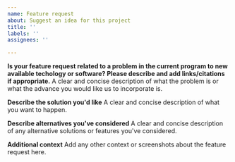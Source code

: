 ```yaml
---
name: Feature request
about: Suggest an idea for this project
title: ''
labels: ''
assignees: ''

---
```


**Is your feature request related to a problem in the current program to new available techology or software? Please describe and add links/citations if appropriate.**
A clear and concise description of what the problem is or what the advance you would like us to incorporate is.

**Describe the solution you'd like**
A clear and concise description of what you want to happen.

**Describe alternatives you've considered**
A clear and concise description of any alternative solutions or features you've considered.

**Additional context**
Add any other context or screenshots about the feature request here.